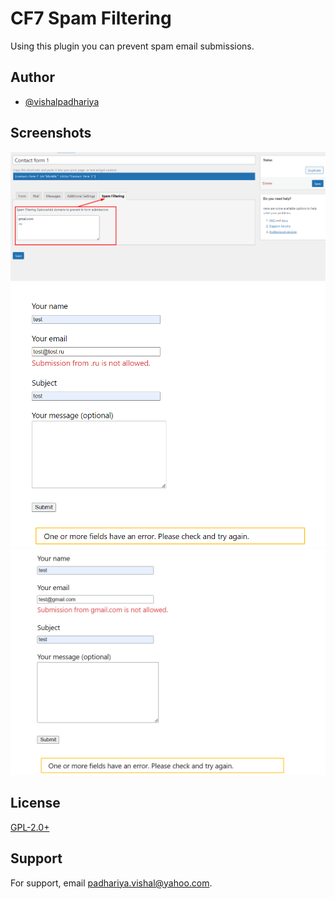 
# CF7 Spam Filtering

Using this plugin you can prevent spam email submissions.


## Author

- [@vishalpadhariya](https://vishalpadhariya.in)


## Screenshots

![BE Snapshot](https://raw.githubusercontent.com/vishalpadhariya/cf7-spam-filtering/master/screenshots/backend-snapshot.png)
![FE Snapshot](https://raw.githubusercontent.com/vishalpadhariya/cf7-spam-filtering/master/screenshots/fe-snap1.png)
![FE Snapshot](https://raw.githubusercontent.com/vishalpadhariya/cf7-spam-filtering/master/screenshots/fe-snap2.png)


## License

[GPL-2.0+](http://www.gnu.org/licenses/gpl-2.0.txt)


## Support

For support, email padhariya.vishal@yahoo.com.


